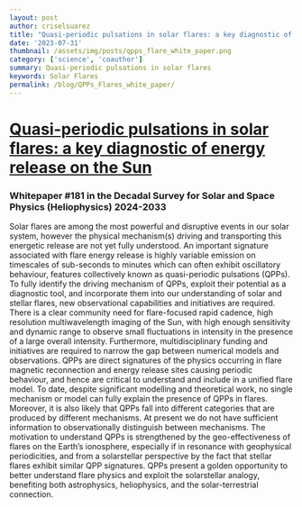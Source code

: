 ```yaml
---
layout: post
author: criselsuarez
title: "Quasi-periodic pulsations in solar flares: a key diagnostic of energy release on the Sun"
date: '2023-07-31' 
thumbnail: /assets/img/posts/qpps_flare_white_paper.png
category: ['science', 'coauthor']
summary: Quasi-periodic pulsations in solar flares
keywords: Solar Flares
permalink: /blog/QPPs_Flares_white_paper/
---
```

# [Quasi-periodic pulsations in solar flares: a key diagnostic of energy release on the Sun](https://doi.org/10.3847/25c2cfeb.55d6b861)

### Whitepaper #181 in the Decadal Survey for Solar and Space Physics (Heliophysics) 2024-2033

Solar flares are among the most powerful and disruptive events in our solar system, however the physical mechanism(s) driving and transporting this energetic release are not yet fully understood. An important signature associated with flare energy release is highly variable emission on timescales of sub-seconds to minutes which can often exhibit oscillatory behaviour, features collectively known as quasi-periodic pulsations (QPPs). To fully identify the driving mechanism of QPPs, exploit their potential as a diagnostic tool, and incorporate them into our understanding of solar and stellar flares, new observational capabilities and initiatives are required. There is a clear community need for flare-focused rapid cadence, high resolution multiwavelength imaging of the Sun, with high enough sensitivity and dynamic range to observe small fluctuations in intensity in the presence of a large overall intensity. Furthermore, multidisciplinary funding and initiatives are required to narrow the gap between numerical models and observations. QPPs are direct signatures of the physics occurring in flare magnetic reconnection and energy release sites causing periodic behaviour, and hence are critical to understand and include in a unified flare model. To date, despite significant modelling and theoretical work, no single mechanism or model can fully explain the presence of QPPs in flares. Moreover, it is also likely that QPPs fall into different categories that are produced by different mechanisms. At present we do not have sufficient information to observationally distinguish between mechanisms. The motivation to understand QPPs is strengthened by the geo-effectiveness of flares on the Earth’s ionosphere, especially if in resonance with geophysical periodicities, and from a solarstellar perspective by the fact that stellar flares exhibit similar QPP signatures. QPPs present a golden opportunity to better understand flare physics and exploit the solarstellar analogy, benefiting both astrophysics, heliophysics, and the solar-terrestrial connection.
